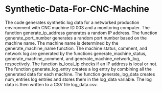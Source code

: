 # Synthetic-Data-For-CNC-Machine
The code generates synthetic log data for a networked production environment with CNC machine ID 003 and a monitoring computer. The function generate_ip_address generates a random IP address. The function generate_port_number generates a random port number based on the machine name. The machine name is determined by the generate_machine_name function. The machine status, comment, and network log are generated by the functions generate_machine_status, generate_machine_comment, and generate_machine_network_log, respectively. The function is_local_ip checks if an IP address is local or not. The function generate_log_entry creates a log entry by combining all the generated data for each machine. The function generate_log_data creates num_entries log entries and stores them in the log_data variable. The log data is then written to a CSV file log_data.csv.
